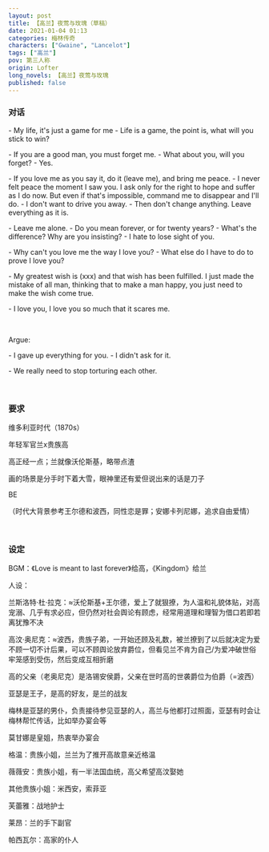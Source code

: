 ```yaml
---
layout: post
title: 【高兰】夜莺与玫瑰（草稿）
date: 2021-01-04 01:13
categories: 梅林传奇
characters: ["Gwaine", "Lancelot"]
tags: ["高兰"]
pov: 第三人称
origin: Lofter
long_novels: 【高兰】夜莺与玫瑰
published: false
---
```


### 对话

\- My life, it's just a game for me
\- Life is a game, the point is, what will you stick to win?

\- If you are a good man, you must forget me.
\- What about you, will you forget?
\- Yes.

\- If you love me as you say it, do it (leave me), and bring me peace.
\- I never felt peace the moment I saw you. I ask only for the right to hope and suffer as I do now. But even if that's impossible, command me to disappear and I'll do.
\- I don't want to drive you away.
\- Then don't change anything. Leave everything as it is.

\- Leave me alone.
\- Do you mean forever, or for twenty years?
\- What's the difference? Why are you insisting?
\- I hate to lose sight of you.

\- Why can't you love me the way I love you?
\- What else do I have to do to prove I love you?

\- My greatest wish is (xxx) and that wish has been fulfilled. I just made the mistake of all man, thinking that to make a man happy, you just need to make the wish come true.

\- I love you, I love you so much that it scares me.

<br>

Argue:

\- I gave up everything for you.
\- I didn't ask for it.

\- We really need to stop torturing each other.

<br>

### 要求

维多利亚时代（1870s）

年轻军官兰x贵族高

高正经一点；兰就像沃伦斯基，略带点渣

画的场景是分手时下着大雪，眼神里还有爱但说出来的话是刀子

BE

（时代大背景参考王尔德和波西，同性恋是罪；安娜卡列尼娜，追求自由爱情）

<br>

### 设定

BGM：《Love is meant to last forever》给高，《Kingdom》给兰

人设：

兰斯洛特·杜·拉克：≈沃伦斯基+王尔德，爱上了就狠撩，为人温和礼貌体贴，对高宠溺、几乎有求必应，但仍然对社会舆论有顾虑，经常用道理和理智为借口若即若离犹豫不决

高汶·奥尼克：≈波西，贵族子弟，一开始还顾及礼数，被兰撩到了以后就决定为爱不顾一切不计后果，可以不顾舆论放弃爵位，但看见兰不肯为自己/为爱冲破世俗牢笼感到受伤，然后变成互相折磨

高的父亲（老奥尼克）是洛锡安侯爵，父亲在世时高的世袭爵位为伯爵（=波西）

亚瑟是王子，是高的好友，是兰的战友

梅林是亚瑟的男仆，负责接待参见亚瑟的人，高兰与他都打过照面，亚瑟有时会让梅林帮忙传话，比如举办宴会等

莫甘娜是皇姐，热衷举办宴会

格温：贵族小姐，兰兰为了推开高故意亲近格温

薇薇安：贵族小姐，有一半法国血统，高父希望高汶娶她

其他贵族小姐：米西安，索菲亚

芙蕾雅：战地护士

莱昂：兰的手下副官

帕西瓦尔：高家的仆人
